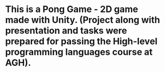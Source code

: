 # This is a Pong Game - 2D game made with Unity. (Project along with presentation and tasks were prepared for passing the High-level programming languages course at AGH).
